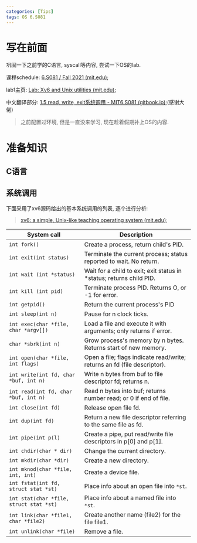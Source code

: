```yaml
---
categories: [Tips]
tags: OS 6.S081
---
```


# 写在前面

巩固一下之前学的C语言, syscall等内容, 尝试一下OS的lab. 

课程schedule: [6.S081 / Fall 2021 (mit.edu)](https://pdos.csail.mit.edu/6.828/2021/schedule.html);

lab1主页: [Lab: Xv6 and Unix utilities (mit.edu)](https://pdos.csail.mit.edu/6.828/2021/labs/util.html);

中文翻译部分: [1.5 read, write, exit系统调用 - MIT6.S081 (gitbook.io)](https://mit-public-courses-cn-translatio.gitbook.io/mit6-s081/lec01-introduction-and-examples/1.5-some-systemcalls);(感谢大佬)

>   之前配置过环境, 但是一直没来学习, 现在趁着假期补上OS的内容. 

# 准备知识

## C语言



## 系统调用

下面采用了xv6源码给出的基本系统调用的列表, 逐个进行分析:

>   [xv6: a simple, Unix-like teaching operating system (mit.edu)](https://pdos.csail.mit.edu/6.828/2021/xv6/book-riscv-rev2.pdf);

| System call                             | Description                                                  |
| --------------------------------------- | ------------------------------------------------------------ |
| `int fork()`                            | Create a process, return child's PID.                        |
| `int exit(int status)`                  | Terminate the current process; status reported to wait. No return. |
| `int wait (int *status)`                | Wait for a child to exit; exit status in *status; returns child PID. |
| `int kill (int pid)`                    | Terminate process PID. Returns O, or -1 for error.           |
| `int getpid()`                          | Return the current process's PID                             |
| `int sleep(int n)`                      | Pause for n clock ticks.                                     |
| `int exec(char *file, char *argv[])`    | Load a file and execute it with arguments; only returns if error. |
| `char *sbrk(int n)`                     | Grow process's memory by n bytes. Returns start of new memory. |
| `int open(char *file, int flags)`       | Open a file; flags indicate read/write; returns an fd (file descriptor). |
| `int write(int fd, char *buf, int n)`   | Write n bytes from buf to file descriptor fd; returns n.     |
| `int read(int fd, char *buf, int n)`    | Read n bytes into buf; returns number read; or 0 if end of file. |
| `int close(int fd)`                     | Release open file fd.                                        |
| `int dup(int fd)`                       | Return a new file descriptor referring to the same file as fd. |
| `int pipe(int p(l)`                     | Create a pipe, put read/write file descriptors in p[0] and p[1]. |
| `int chdir(char * dir)`                 | Change the current directory.                                |
| `int mkdir(char *dir)`                  | Create a new directory.                                      |
| `int mknod(char *file, int, int)`       | Create a device file.                                        |
| `int fstat(int fd, struct stat *st)`    | Place info about an open file into `*st`.                    |
| `int stat(char *file, struct stat *st)` | Place info about a named file into `*st`.                    |
| `int link(char *file1, char *file2)`    | Create another name (file2) for the file file1.              |
| `int unlink(char *file)`                | Remove a file.                                               |

